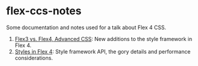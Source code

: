 # flex-ccs-notes

Some documentation and notes used for a talk about Flex 4 CSS.

1.  [Flex3 vs. Flex4, Advanced CSS](https://github.com/mamapitufo/flex-css-notes/blob/master/flex3_vs_flex4.mkd#readme): 
    New additions to the style framework in Flex 4.
2.  [Styles in Flex 4](https://github.com/mamapitufo/flex-css-notes/blob/master/styles_in_flex4.mkd#readme):
    Style framework API, the gory details and performance considerations.
